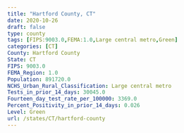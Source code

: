 ```yaml
---
title: "Hartford County, CT"
date: 2020-10-26
draft: false
type: county
tags: [FIPS:9003.0,FEMA:1.0,Large central metro,Green]
categories: [CT]
County: Hartford County
State: CT
FIPS: 9003.0
FEMA_Region: 1.0
Population: 891720.0
NCHS_Urban_Rural_Classification: Large central metro
Tests_in_prior_14_days: 30045.0
Fourteen_day_test_rate_per_100000: 3369.0
Percent_Positivity_in_prior_14_days: 0.026
Level: Green
url: /states/CT/hartford-county
---
```




